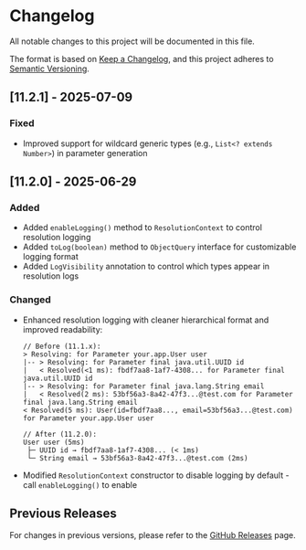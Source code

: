 # Changelog

All notable changes to this project will be documented in this file.

The format is based on [Keep a Changelog](https://keepachangelog.com/en/1.0.0/),
and this project adheres to [Semantic Versioning](https://semver.org/spec/v2.0.0.html).

## [11.2.1] - 2025-07-09

### Fixed
- Improved support for wildcard generic types (e.g., `List<? extends Number>`) in parameter generation

## [11.2.0] - 2025-06-29

### Added
- Added `enableLogging()` method to `ResolutionContext` to control resolution logging
- Added `toLog(boolean)` method to `ObjectQuery` interface for customizable logging format
- Added `LogVisibility` annotation to control which types appear in resolution logs

### Changed
- Enhanced resolution logging with cleaner hierarchical format and improved readability:
  ```
  // Before (11.1.x):
  > Resolving: for Parameter your.app.User user
  |-- > Resolving: for Parameter final java.util.UUID id
  |   < Resolved(<1 ms): fbdf7aa8-1af7-4308... for Parameter final java.util.UUID id
  |-- > Resolving: for Parameter final java.lang.String email
  |   < Resolved(2 ms): 53bf56a3-8a42-47f3...@test.com for Parameter final java.lang.String email
  < Resolved(5 ms): User(id=fbdf7aa8..., email=53bf56a3...@test.com) for Parameter your.app.User user
  
  // After (11.2.0):
  User user (5ms)
   ├─ UUID id → fbdf7aa8-1af7-4308... (< 1ms)
   └─ String email → 53bf56a3-8a42-47f3...@test.com (2ms)
  ```
- Modified `ResolutionContext` constructor to disable logging by default - call `enableLogging()` to enable

## Previous Releases

For changes in previous versions, please refer to the [GitHub Releases](https://github.com/AutoParams/AutoParams/releases) page.
